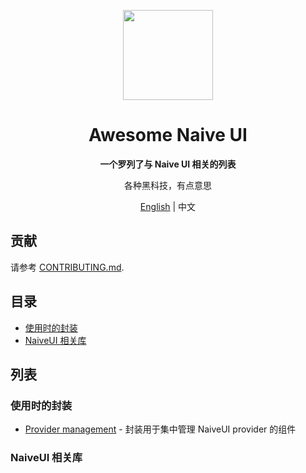 <p align="center">
  <img width="144px" src="https://naiveui.oss-cn-hongkong.aliyuncs.com/naivelogo.svg" />
</p>

<h1 align="center">Awesome Naive UI</h1>
<p align="center"><b>一个罗列了与 Naive UI 相关的列表</b></p>
<p align="center">各种黑科技，有点意思</p>

<p align="center"><a href="README.zh-CN.md">English</a> | 中文</p>

## 贡献

请参考 [CONTRIBUTING.md](https://github.com/naive-ui/awesome-naive/blob/main/CONTRIBUTING.md).

## 目录

- [使用时的封装](#使用时的封装)
- [NaiveUI 相关库](#NaiveUI-相关库)

## 列表
<!-- md-parser-start -->
### 使用时的封装

- [Provider management](https://amadeus711.github.io/note/vue/naive-ui-provider-management.html) - 封装用于集中管理 NaiveUI provider 的组件

### NaiveUI 相关库
